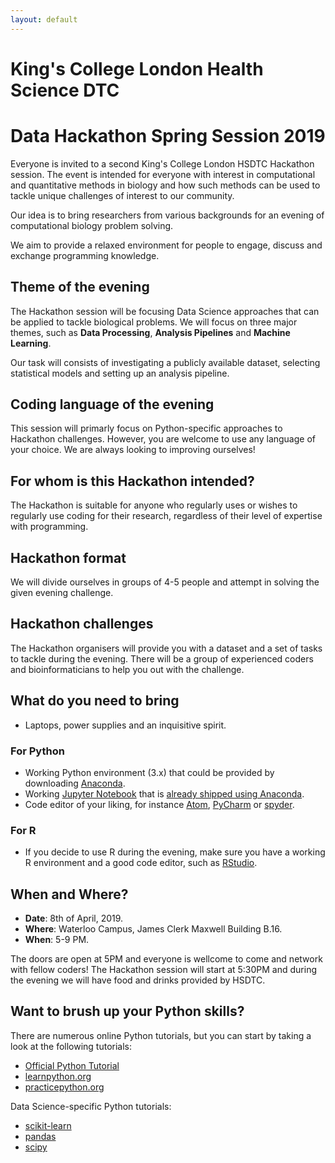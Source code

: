 ```yaml
---
layout: default
---
```


# King's College London Health Science DTC

# Data Hackathon Spring Session 2019

Everyone is invited to a second King's College London HSDTC Hackathon session. The event is intended for everyone with interest in computational and quantitative methods in biology and how such methods can be used to tackle unique challenges of interest to our community.

Our idea is to bring researchers from various backgrounds for an evening of computational biology problem solving.

We aim to provide a relaxed environment for people to engage, discuss and exchange programming knowledge.

## Theme of the evening

The Hackathon session will be focusing Data Science approaches that can be applied to tackle biological problems. We will focus on three major themes, such as **Data Processing**, **Analysis Pipelines** and **Machine Learning**.

Our task will consists of investigating a publicly available dataset, selecting statistical models and setting up an analysis pipeline.

## Coding language of the evening

This session will primarly focus on Python-specific approaches to Hackathon challenges. However, you are welcome to use any language of your choice. We are always looking to improving ourselves!

## For whom is this Hackathon intended?

The Hackathon is suitable for anyone who regularly uses or wishes to regularly use coding for their research, regardless of their level of expertise with programming.

## Hackathon format

We will divide ourselves in groups of 4-5 people and attempt in solving the given evening challenge.

## Hackathon challenges

The Hackathon organisers will provide you with a dataset and a set of tasks to tackle during the evening. There will be a group of experienced coders and bioinformaticians to help you out with the challenge. 

## What do you need to bring

- Laptops, power supplies and an inquisitive spirit.

### For Python

- Working Python environment (3.x) that could be provided by downloading [Anaconda](https://www.anaconda.com/distribution/).
- Working [Jupyter Notebook](https://jupyter.org/index.html) that is [already shipped using Anaconda](https://jupyter.org/install).
- Code editor of your liking, for instance [Atom](https://atom.io/), [PyCharm](https://www.jetbrains.com/pycharm/download/) or [spyder](https://www.spyder-ide.org/).

### For R

- If you decide to use R during the evening, make sure you have a working R environment and a good code editor, such as [RStudio](https://www.rstudio.com/).

## When and Where?

- __Date__: 8th of April, 2019.
- __Where__: Waterloo Campus, James Clerk Maxwell Building B.16.
- __When__: 5-9 PM.

The doors are open at 5PM  and everyone is wellcome to come and network with fellow coders! The Hackathon session will start at 5:30PM and during the evening we will have food and drinks provided by HSDTC.

## Want to brush up your Python skills?

There are numerous online Python tutorials, but you can start by taking a look at the following tutorials:

- [Official Python Tutorial](https://docs.python.org/3/tutorial/index.html)
- [learnpython.org](https://www.learnpython.org/)
- [practicepython.org](https://www.practicepython.org/)

Data Science-specific Python tutorials:

- [scikit-learn](https://scikit-learn.org/stable/)
- [pandas](https://pandas.pydata.org/)
- [scipy](https://docs.scipy.org/doc/scipy/reference/)
